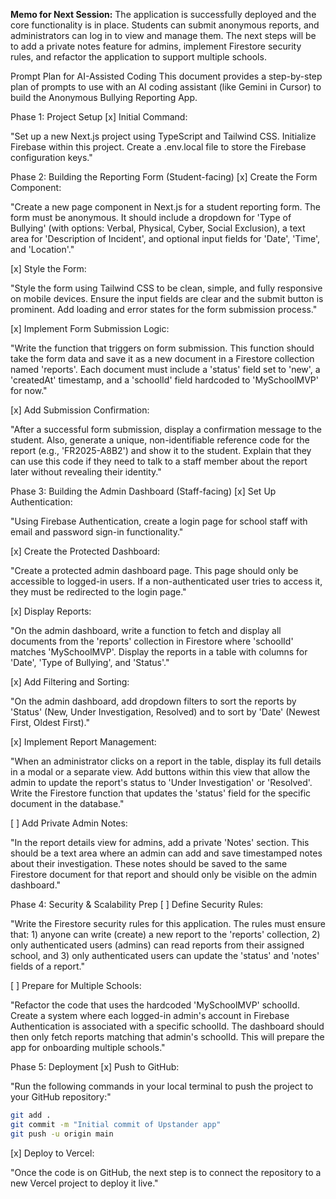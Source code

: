**Memo for Next Session:** The application is successfully deployed and the core functionality is in place. Students can submit anonymous reports, and administrators can log in to view and manage them. The next steps will be to add a private notes feature for admins, implement Firestore security rules, and refactor the application to support multiple schools.

Prompt Plan for AI-Assisted Coding
This document provides a step-by-step plan of prompts to use with an AI coding assistant (like Gemini in Cursor) to build the Anonymous Bullying Reporting App.

Phase 1: Project Setup
[x] Initial Command:

"Set up a new Next.js project using TypeScript and Tailwind CSS. Initialize Firebase within this project. Create a .env.local file to store the Firebase configuration keys."

Phase 2: Building the Reporting Form (Student-facing)
[x] Create the Form Component:

"Create a new page component in Next.js for a student reporting form. The form must be anonymous. It should include a dropdown for 'Type of Bullying' (with options: Verbal, Physical, Cyber, Social Exclusion), a text area for 'Description of Incident', and optional input fields for 'Date', 'Time', and 'Location'."

[x] Style the Form:

"Style the form using Tailwind CSS to be clean, simple, and fully responsive on mobile devices. Ensure the input fields are clear and the submit button is prominent. Add loading and error states for the form submission process."

[x] Implement Form Submission Logic:

"Write the function that triggers on form submission. This function should take the form data and save it as a new document in a Firestore collection named 'reports'. Each document must include a 'status' field set to 'new', a 'createdAt' timestamp, and a 'schoolId' field hardcoded to 'MySchoolMVP' for now."

[x] Add Submission Confirmation:

"After a successful form submission, display a confirmation message to the student. Also, generate a unique, non-identifiable reference code for the report (e.g., 'FR2025-A8B2') and show it to the student. Explain that they can use this code if they need to talk to a staff member about the report later without revealing their identity."

Phase 3: Building the Admin Dashboard (Staff-facing)
[x] Set Up Authentication:

"Using Firebase Authentication, create a login page for school staff with email and password sign-in functionality."

[x] Create the Protected Dashboard:

"Create a protected admin dashboard page. This page should only be accessible to logged-in users. If a non-authenticated user tries to access it, they must be redirected to the login page."

[x] Display Reports:

"On the admin dashboard, write a function to fetch and display all documents from the 'reports' collection in Firestore where 'schoolId' matches 'MySchoolMVP'. Display the reports in a table with columns for 'Date', 'Type of Bullying', and 'Status'."

[x] Add Filtering and Sorting:

"On the admin dashboard, add dropdown filters to sort the reports by 'Status' (New, Under Investigation, Resolved) and to sort by 'Date' (Newest First, Oldest First)."

[x] Implement Report Management:

"When an administrator clicks on a report in the table, display its full details in a modal or a separate view. Add buttons within this view that allow the admin to update the report's status to 'Under Investigation' or 'Resolved'. Write the Firestore function that updates the 'status' field for the specific document in the database."

[ ] Add Private Admin Notes:

"In the report details view for admins, add a private 'Notes' section. This should be a text area where an admin can add and save timestamped notes about their investigation. These notes should be saved to the same Firestore document for that report and should only be visible on the admin dashboard."

Phase 4: Security & Scalability Prep
[ ] Define Security Rules:

"Write the Firestore security rules for this application. The rules must ensure that: 1) anyone can write (create) a new report to the 'reports' collection, 2) only authenticated users (admins) can read reports from their assigned school, and 3) only authenticated users can update the 'status' and 'notes' fields of a report."

[ ] Prepare for Multiple Schools:

"Refactor the code that uses the hardcoded 'MySchoolMVP' schoolId. Create a system where each logged-in admin's account in Firebase Authentication is associated with a specific schoolId. The dashboard should then only fetch reports matching that admin's schoolId. This will prepare the app for onboarding multiple schools."

Phase 5: Deployment
[x] Push to GitHub:

"Run the following commands in your local terminal to push the project to your GitHub repository:"
```bash
git add .
git commit -m "Initial commit of Upstander app"
git push -u origin main
```

[x] Deploy to Vercel:

"Once the code is on GitHub, the next step is to connect the repository to a new Vercel project to deploy it live."